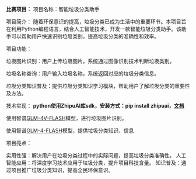 **比赛项目：**
项目名称：智能垃圾分类助手

项目简介： 随着环保意识的提高，垃圾分类已成为生活中的重要环节。本项目旨在利用Python编程语言，结合人工智能技术，开发一款智能垃圾分类助手。该助手可以帮助用户快速识别垃圾类别，提高垃圾分类的准确性和效率。

项目功能：

垃圾图片识别：用户上传垃圾图片，系统通过图像识别技术判断垃圾类别。

垃圾名称查询：用户输入垃圾名称，系统返回对应的垃圾分类信息。

垃圾分类知识普及：提供垃圾分类知识学习模块，帮助用户了解垃圾分类的重要性及方法。

技术实现：
**python使用ZhipuAI库sdk，安装方式：pip install zhipuai，[文档](https://www.bigmodel.cn/dev/api/devguide/sdk-install)**

使用智谱[GLM-4V-FLASH](https://www.bigmodel.cn/dev/api/normal-model/glm-4v)模型，进行垃圾图片识别。

使用智谱[GLM-4-FLASH](https://www.bigmodel.cn/dev/api/normal-model/glm-4)模型，提供垃圾分类知识、信息


项目亮点：

实用性强：解决用户在垃圾分类过程中的实际问题，提高垃圾分类准确性。
人工智能应用：将深度学习技术应用于垃圾分类，提升项目科技含量。
知识普及：通过项目推广垃圾分类知识，提高全民环保意识。
